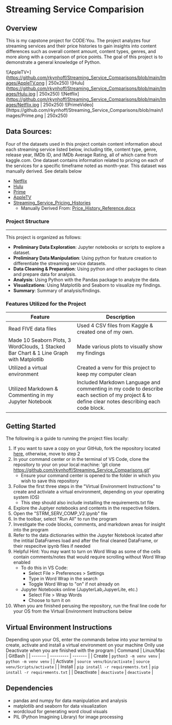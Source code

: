 # **Streaming Service Comparision**

## Overview
This is my capstone project for CODE:You. The project analyzes four streaming services and their price histories to gain insights into content differences such as overall content amount, content types, genres, and more along with a comparison of price points. The goal of this project is to demonstrate a general knowledge of Python. 

![AppleTV+](https://github.com/rkynhoff/Streaming_Service_Comparisons/blob/main/Images/AppleTV.png | 250x250) ![Hulu](https://github.com/rkynhoff/Streaming_Service_Comparisons/blob/main/Images/Hulu.jpg | 250x250) ![Netflix](https://github.com/rkynhoff/Streaming_Service_Comparisons/blob/main/Images/Netflix.jpg | 250x250) ![PrimeVideo](Ihttps://github.com/rkynhoff/Streaming_Service_Comparisons/blob/main/Images/Prime.png | 250x250)

## Data Sources:
Four of the datasets used in this project contain content information about each streaming service listed below, including title, content type, genre, release year, IMDb ID, and IMDb Average Rating, all of which came from kaggle.com. One dataset contains information related to pricing on each of the services for a specific timeframe noted as month-year. This dataset was manually derived. See details below 

- [Netflix](https://www.kaggle.com/datasets/octopusteam/full-netflix-dataset)<br>
- [Hulu](https://www.kaggle.com/datasets/octopusteam/full-hulu-dataset)<br>
- [Prime](https://www.kaggle.com/datasets/octopusteam/full-amazon-prime-dataset/data)<br>
- [AppleTV](https://www.kaggle.com/datasets/octopusteam/full-apple-tv-dataset)<br>
- [Streaming_Service_Pricing_Histories](https://github.com/rkynhoff/Streaming_Service_Comparisons/blob/main/Data/Streaming_Services_Pricing_Histories.csv)<br>
    - Manually Derived From: [Price_History_Reference.docx](https://github.com/rkynhoff/Streaming_Service_Comparisons/blob/main/Pricing_History_Reference.docx)

### Project Structure
---
This project is organized as follows:
- **Preliminary Data Exploration**: Jupyter notebooks or scripts to explore a dataset.
- **Preliminary Data Manipulation**: Using python for feature creation to differentiate the streaming service datasets. 
- **Data Cleaning & Preparation**: Using python and other packages to clean and prepare data for analysis. 
- **Analysis**: Using Python with the Pandas package to analyze the data. 
- **Visualizations**: Using Matplotlib and Seaborn to visualize my findings.
- **Summary**: Summary of analysis/findings. 

### Features Utilized for the Project
| Feature        | Description                           |
|----------------|---------------------------------------|
| Read FIVE data files| Used 4 CSV files from Kaggle & created one of my own. |
| Made 10 Seaborn Plots, 3 WordClouds, 1 Stacked Bar Chart & 1 Line Graph with Matplotlib| Made various plots to visually show my findings |
| Utilized a virtual environment | Created a venv for this project to keep my computer clean |
| Utilized Markdown & Commenting in my Jupyter Notebook | Included Markdown Language and commenting in my code to describe each section of my project & to define clear notes describing each code block. 

## **Getting Started**
The following is a guide to running the project files locally: 
1. If you want to save a copy on your GitHub, fork the repository located [here](https://github.com/rkynhoff/Streaming_Service_Comparisons.git), otherwise, move to step 2
2. In your command center or in the terminal of VS Code, clone the repository to your on your local machine: 'git clone https://github.com/rkynhoff/Streaming_Service_Comparisons.git'
    - Ensure your command center is opened to the folder in which you wish to save this repository
3. Follow the first three steps in the "Virtual Environment Instructions" to create and activiate a virtual environment, depending on your operating system (OS)
    - This step should also include installing the requirements.txt file
4. Explore the Juptyer notebooks and contents in the respective folders. 
5. Open the "STRM_SERV_COMP_V2.ipynb" file
6. In the toolbar, select "Run All" to run the program
7. Investigate the code blocks, comments, and markdown areas for insight into the program
8. Refer to the data dictionaries within the Jupyter Notebook located after the intitial DataFrames load and after the final cleaned DataFrame, or their respecitve ipynb files if needed
9. Helpful Hint: You may want to turn on Word Wrap as some of the cells contain comments/notes that would require scrolling without Word Wrap enabled
    - To do this in VS Code:
        - Select File > Preferences > Settings
        - Type in Word Wrap in the search
        - Toggle Word Wrap to "on" if not already on
    - Jupyter Notebooks online (JupyterLab,JupyerLite, etc.)
        - Select File > Wrap Words
        - Choose to turn it on
10. When you are finished perusing the repository, run the final line code for your OS from the Virtual Environment Instructions below

## Virtual Environment Instructions
Depending upon your OS, enter the commands below into your terminal to create, activate and install a virtual environment on your machine
Onlly use Deactivate when you are finished with the program
| Command | Linux/Mac | GitBash |
| ------- | --------- | ------- |
| Create | `python3 -m venv venv` | `python -m venv venv` |
| Activate | `source venv/bin/activate` | `source venv/Scripts/activate` |
| Install | `pip install -r requirements.txt` | `pip install -r requirements.txt` |
| Deactivate | `deactivate` | `deactivate` |

## **Dependencies**
- pandas and numpy for data manipulation and analysis
- matplotlib and seaborn for data visualization
- wordcloud for generating word cloud visuals
- PIL (Python Imagining Library) for image processing 
